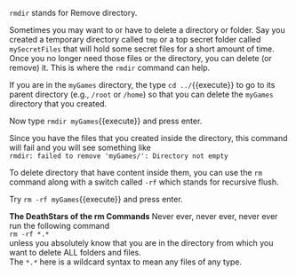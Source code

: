`rmdir` stands for Remove directory.  

Sometimes you may want to or have to delete a directory or folder. Say you created a temporary directory called `tmp` or a top secret folder called `mySecretFiles` that will hold some secret files for a short amount of time. Once you no longer need those files or the directory, you can delete (or remove) it. This is where the `rmdir` command can help.  

If you are in the `myGames` directory, the type `cd ../`{{execute}} to go to its parent directory (e.g., `/root` or `/home`) so that you can delete the `myGames` directory that you created.  

Now type `rmdir myGames`{{execute}} and press enter.

Since you have the files that you created inside the directory, this command will fail and you will see something like  
`rmdir: failed to remove 'myGames/': Directory not empty`

To delete directory that have content inside them, you can use the `rm` command along with a switch called `-rf` which stands for recursive flush.

Try `rm -rf myGames`{{execute}} and press enter.  

__The DeathStars of the rm Commands__
Never ever, never ever, never ever run the following command   
`rm -rf *.*`  
unless you absolutely know that you are in the directory from which you want to delete ALL folders and files.   
The `*.*` here is a wildcard syntax to mean any files of any type.
